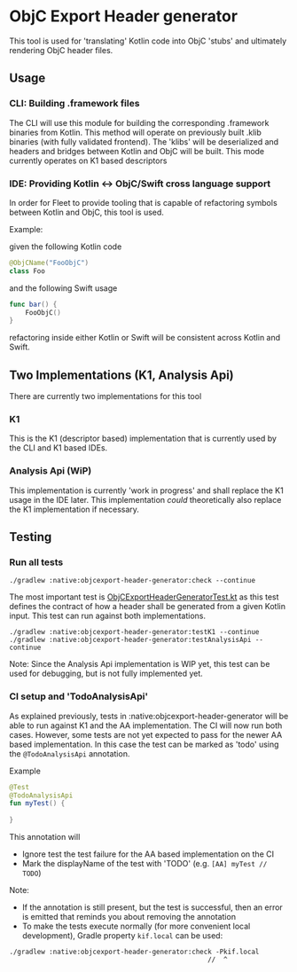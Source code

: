 # ObjC Export Header generator
This tool is used for 'translating' Kotlin code into ObjC 'stubs' and ultimately rendering ObjC header files.

## Usage

### CLI: Building .framework files
The CLI will use this module for building the corresponding .framework binaries from Kotlin. This method will operate on previously
built .klib binaries (with fully validated frontend). The 'klibs' will be deserialized and headers and bridges between
Kotlin and ObjC will be built. This mode currently operates on K1 based descriptors

### IDE: Providing Kotlin <-> ObjC/Swift cross language support
In order for Fleet to provide tooling that is capable of refactoring symbols between Kotlin and ObjC, this tool is used. 

Example:

given the following Kotlin code

```kotlin
@ObjCName("FooObjC")
class Foo
```

and the following Swift usage

```swift
func bar() {
    FooObjC()
}
```
refactoring inside either Kotlin or Swift will be consistent across Kotlin and Swift.


## Two Implementations (K1, Analysis Api)

There are currently two implementations for this tool

### K1
This is the K1 (descriptor based) implementation that is currently used by the CLI and K1 based IDEs. 

### Analysis Api (WiP)
This implementation is currently 'work in progress' and shall replace the K1 usage in the IDE later. 
This implementation _could_ theoretically also replace the K1 implementation if necessary.


## Testing

### Run all tests
```
./gradlew :native:objcexport-header-generator:check --continue
```

The most important test is [ObjCExportHeaderGeneratorTest.kt](test%2Forg%2Fjetbrains%2Fkotlin%2Fbackend%2Fkonan%2Ftests%2FObjCExportHeaderGeneratorTest.kt)
as this test defines the contract of how a header shall be generated from a given Kotlin input. This test can run against 
both implementations. 

```
./gradlew :native:objcexport-header-generator:testK1 --continue
./gradlew :native:objcexport-header-generator:testAnalysisApi --continue
```

Note: Since the Analysis Api implementation is WIP yet, this test can be used for debugging, but is not fully implemented yet.

### CI setup and 'TodoAnalysisApi'
As explained previously, tests in :native:objcexport-header-generator will be able to run against K1 and the AA implementation. 
The CI will now run both cases. However, some tests are not yet expected to pass for the newer AA based implementation. 
In this case the test can be marked as 'todo' using the `@TodoAnalysisApi` annotation. 

Example 
```kotlin
@Test
@TodoAnalysisApi
fun myTest() {
    
}
```

This annotation will
- Ignore test the test failure for the AA based implementation on the CI
- Mark the displayName of the test with 'TODO' (e.g. `[AA] myTest // TODO`)

Note:
- If the annotation is still present, but the test is successful, then an error is emitted that reminds you about removing the annotation
- To make the tests execute normally (for more convenient local development), Gradle property `kif.local` can be used:
```text
./gradlew :native:objcexport-header-generator:check -Pkif.local
                                                  //  ^
```
